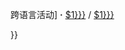 跨语言活动\] **·** </span>
<span style="white-space: nowrap;">[$1}}}](https://zh.wikipedia.org/wiki/sulutil:{{{1 "wikilink")
/
[$1}}}](https://zh.wikipedia.org/wiki/Special:CentralAuth/{{{1 "wikilink")</span>

</td>

}}